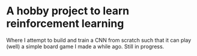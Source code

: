 # A hobby project to learn reinforcement learning
Where I attempt to build and train a CNN from scratch such that it can play (well) a simple board game I made a while ago. Still in progress.
